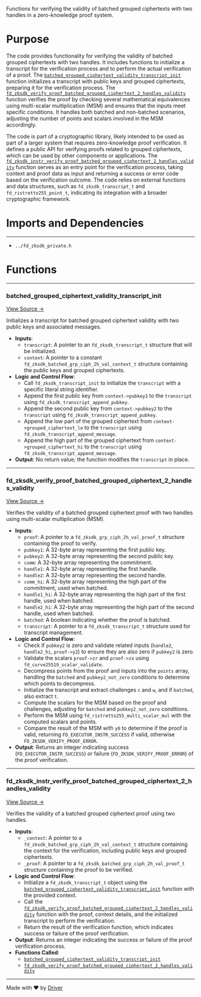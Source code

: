 <!--------------------------------------------------------------------------------->
<!-- IMPORTANT: This file is auto-generated by Driver (https://driver.ai). -------->
<!-- Manual edits may be overwritten on future commits. --------------------------->
<!--------------------------------------------------------------------------------->

Functions for verifying the validity of batched grouped ciphertexts with two handles in a zero-knowledge proof system.

# Purpose
The code provides functionality for verifying the validity of batched grouped ciphertexts with two handles. It includes functions to initialize a transcript for the verification process and to perform the actual verification of a proof. The [`batched_grouped_ciphertext_validity_transcript_init`](<#batched_grouped_ciphertext_validity_transcript_init>) function initializes a transcript with public keys and grouped ciphertexts, preparing it for the verification process. The [`fd_zksdk_verify_proof_batched_grouped_ciphertext_2_handles_validity`](<#fd_zksdk_verify_proof_batched_grouped_ciphertext_2_handles_validity>) function verifies the proof by checking several mathematical equivalences using multi-scalar multiplication (MSM) and ensures that the inputs meet specific conditions. It handles both batched and non-batched scenarios, adjusting the number of points and scalars involved in the MSM accordingly.

The code is part of a cryptographic library, likely intended to be used as part of a larger system that requires zero-knowledge proof verification. It defines a public API for verifying proofs related to grouped ciphertexts, which can be used by other components or applications. The [`fd_zksdk_instr_verify_proof_batched_grouped_ciphertext_2_handles_validity`](<#fd_zksdk_instr_verify_proof_batched_grouped_ciphertext_2_handles_validity>) function serves as an entry point for the verification process, taking context and proof data as input and returning a success or error code based on the verification outcome. The code relies on external functions and data structures, such as `fd_zksdk_transcript_t` and `fd_ristretto255_point_t`, indicating its integration with a broader cryptographic framework.
# Imports and Dependencies

---
- `../fd_zksdk_private.h`


# Functions

---
### batched\_grouped\_ciphertext\_validity\_transcript\_init<!-- {{#callable:batched_grouped_ciphertext_validity_transcript_init}} -->
[View Source →](<../../../../../../../../src/flamenco/runtime/program/zksdk/instructions/fd_zksdk_batched_grouped_ciphertext_2_handles_validity.c#L3>)

Initializes a transcript for batched grouped ciphertext validity with two public keys and associated messages.
- **Inputs**:
    - `transcript`: A pointer to an `fd_zksdk_transcript_t` structure that will be initialized.
    - `context`: A pointer to a constant `fd_zksdk_batched_grp_ciph_2h_val_context_t` structure containing the public keys and grouped ciphertexts.
- **Logic and Control Flow**:
    - Call `fd_zksdk_transcript_init` to initialize the `transcript` with a specific literal string identifier.
    - Append the first public key from `context->pubkey1` to the `transcript` using `fd_zksdk_transcript_append_pubkey`.
    - Append the second public key from `context->pubkey2` to the `transcript` using `fd_zksdk_transcript_append_pubkey`.
    - Append the low part of the grouped ciphertext from `context->grouped_ciphertext_lo` to the `transcript` using `fd_zksdk_transcript_append_message`.
    - Append the high part of the grouped ciphertext from `context->grouped_ciphertext_hi` to the `transcript` using `fd_zksdk_transcript_append_message`.
- **Output**: No return value; the function modifies the `transcript` in place.


---
### fd\_zksdk\_verify\_proof\_batched\_grouped\_ciphertext\_2\_handles\_validity<!-- {{#callable:fd_zksdk_verify_proof_batched_grouped_ciphertext_2_handles_validity}} -->
[View Source →](<../../../../../../../../src/flamenco/runtime/program/zksdk/instructions/fd_zksdk_batched_grouped_ciphertext_2_handles_validity.c#L14>)

Verifies the validity of a batched grouped ciphertext proof with two handles using multi-scalar multiplication (MSM).
- **Inputs**:
    - `proof`: A pointer to a `fd_zksdk_grp_ciph_2h_val_proof_t` structure containing the proof to verify.
    - `pubkey1`: A 32-byte array representing the first public key.
    - `pubkey2`: A 32-byte array representing the second public key.
    - `comm`: A 32-byte array representing the commitment.
    - `handle1`: A 32-byte array representing the first handle.
    - `handle2`: A 32-byte array representing the second handle.
    - `comm_hi`: A 32-byte array representing the high part of the commitment, used when batched.
    - `handle1_hi`: A 32-byte array representing the high part of the first handle, used when batched.
    - `handle2_hi`: A 32-byte array representing the high part of the second handle, used when batched.
    - `batched`: A boolean indicating whether the proof is batched.
    - `transcript`: A pointer to a `fd_zksdk_transcript_t` structure used for transcript management.
- **Logic and Control Flow**:
    - Check if `pubkey2` is zero and validate related inputs (`handle2`, `handle2_hi`, `proof->y2`) to ensure they are also zero if `pubkey2` is zero.
    - Validate the scalars `proof->zr` and `proof->zx` using `fd_curve25519_scalar_validate`.
    - Decompress points from the proof and inputs into the `points` array, handling the `batched` and `pubkey2_not_zero` conditions to determine which points to decompress.
    - Initialize the transcript and extract challenges `c` and `w`, and if `batched`, also extract `t`.
    - Compute the scalars for the MSM based on the proof and challenges, adjusting for `batched` and `pubkey2_not_zero` conditions.
    - Perform the MSM using `fd_ristretto255_multi_scalar_mul` with the computed scalars and points.
    - Compare the result of the MSM with `y0` to determine if the proof is valid, returning `FD_EXECUTOR_INSTR_SUCCESS` if valid, otherwise `FD_ZKSDK_VERIFY_PROOF_ERROR`.
- **Output**: Returns an integer indicating success (`FD_EXECUTOR_INSTR_SUCCESS`) or failure (`FD_ZKSDK_VERIFY_PROOF_ERROR`) of the proof verification.


---
### fd\_zksdk\_instr\_verify\_proof\_batched\_grouped\_ciphertext\_2\_handles\_validity<!-- {{#callable:fd_zksdk_instr_verify_proof_batched_grouped_ciphertext_2_handles_validity}} -->
[View Source →](<../../../../../../../../src/flamenco/runtime/program/zksdk/instructions/fd_zksdk_batched_grouped_ciphertext_2_handles_validity.c#L193>)

Verifies the validity of a batched grouped ciphertext proof using two handles.
- **Inputs**:
    - `_context`: A pointer to a `fd_zksdk_batched_grp_ciph_2h_val_context_t` structure containing the context for the verification, including public keys and grouped ciphertexts.
    - `_proof`: A pointer to a `fd_zksdk_batched_grp_ciph_2h_val_proof_t` structure containing the proof to be verified.
- **Logic and Control Flow**:
    - Initialize a `fd_zksdk_transcript_t` object using the [`batched_grouped_ciphertext_validity_transcript_init`](<#batched_grouped_ciphertext_validity_transcript_init>) function with the provided context.
    - Call the [`fd_zksdk_verify_proof_batched_grouped_ciphertext_2_handles_validity`](<#fd_zksdk_verify_proof_batched_grouped_ciphertext_2_handles_validity>) function with the proof, context details, and the initialized transcript to perform the verification.
    - Return the result of the verification function, which indicates success or failure of the proof verification.
- **Output**: Returns an integer indicating the success or failure of the proof verification process.
- **Functions Called**:
    - [`batched_grouped_ciphertext_validity_transcript_init`](<#batched_grouped_ciphertext_validity_transcript_init>)
    - [`fd_zksdk_verify_proof_batched_grouped_ciphertext_2_handles_validity`](<#fd_zksdk_verify_proof_batched_grouped_ciphertext_2_handles_validity>)



---
Made with ❤️ by [Driver](https://www.driver.ai/)